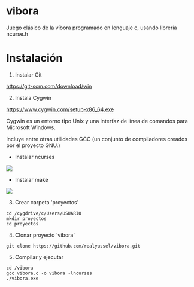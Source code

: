 # vibora

Juego clásico de la víbora programado en lenguaje c, usando librería ncurse.h

# Instalación

1. Instalar Git

https://git-scm.com/download/win

2. Instala Cygwin

https://www.cygwin.com/setup-x86_64.exe

Cygwin es un entorno tipo Unix y una interfaz de línea de comandos para Microsoft Windows.

Incluye entre otras utilidades GCC (un conjunto de compiladores creados por el proyecto GNU.)

* Instalar ncurses

![](https://www.dropbox.com/s/88xi2y8yjnpgjua/ncurse.PNG?dl=1)

* Instalar make

![](https://www.dropbox.com/s/j7rt6aemzauy52i/make.PNG?dl=1)

3. Crear carpeta 'proyectos'

```
cd /cygdrive/c/Users/USUARIO
mkdir proyectos
cd proyectos
```

4. Clonar proyecto 'vibora'

```
git clone https://github.com/realyussel/vibora.git
```

5. Compilar y ejecutar

```
cd /vibora
gcc vibora.c -o vibora -lncurses
./vibora.exe
```
